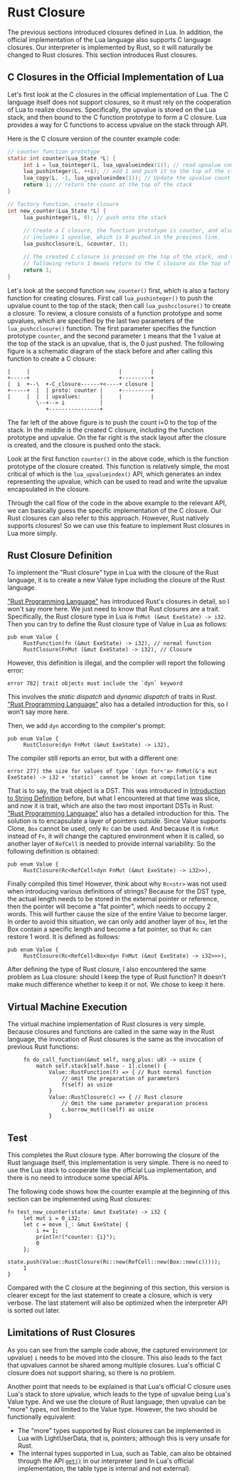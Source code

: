 # Rust Closure

The previous sections introduced closures defined in Lua. In addition, the official implementation of the Lua language also supports C language closures. Our interpreter is implemented by Rust, so it will naturally be changed to Rust closures. This section introduces Rust closures.

## C Closures in the Official Implementation of Lua

Let's first look at the C closures in the official implementation of Lua. The C language itself does not support closures, so it must rely on the cooperation of Lua to realize closures. Specifically, the upvalue is stored on the Lua stack, and then bound to the C function prototype to form a C closure. Lua provides a way for C functions to access upvalue on the stack through API.

Here is the C closure version of the counter example code:

```c
// counter function prototype
static int counter(Lua_State *L) {
     int i = lua_tointeger(L, lua_upvalueindex(1)); // read upvalue count
     lua_pushinteger(L, ++i); // add 1 and push it to the top of the stack
     lua_copy(L, -1, lua_upvalueindex(1)); // Update the upvalue count with the new value at the top of the stack
     return 1; // return the count at the top of the stack
}

// factory function, create closure
int new_counter(Lua_State *L) {
     lua_pushinteger(L, 0); // push onto the stack
    
     // Create a C closure, the function prototype is counter, and also
     // includes 1 upvalue, which is 0 pushed in the previous line.
     lua_pushcclosure(L, &counter, 1);

     // The created C closure is pressed on the top of the stack, and the
     // following return 1 means return to the C closure on the top of the stack
     return 1;
}
```

Let's look at the second function `new_counter()` first, which is also a factory function for creating closures. First call `lua_pushinteger()` to push the upvalue count to the top of the stack; then call `lua_pushcclosure()` to create a closure. To review, a closure consists of a function prototype and some upvalues, which are specified by the last two parameters of the `lua_pushcclosure()` function. The first parameter specifies the function prototype `counter`, and the second parameter `1` means that the 1 value at the top of the stack is an upvalue, that is, the 0 just pushed. The following figure is a schematic diagram of the stack before and after calling this function to create a C closure:

```
|     |                            |         |
+-----+                            +---------+
|  i  +--\  +-C_closure------+<----+ closure |
+-----+  |  | proto: counter |     +---------+
|     |  |  | upvalues:      |     |         |
         \--+--> i           |
            +----------------+
```

The far left of the above figure is to push the count i=0 to the top of the stack. In the middle is the created C closure, including the function prototype and upvalue. On the far right is the stack layout after the closure is created, and the closure is pushed onto the stack.

Look at the first function `counter()` in the above code, which is the function prototype of the closure created. This function is relatively simple, the most critical of which is the `lua_upvalueindex()` API, which generates an index representing the upvalue, which can be used to read and write the upvalue encapsulated in the closure.

Through the call flow of the code in the above example to the relevant API, we can basically guess the specific implementation of the C closure. Our Rust closures can also refer to this approach. However, Rust natively supports closures! So we can use this feature to implement Rust closures in Lua more simply.

## Rust Closure Definition

To implement the "Rust closure" type in Lua with the closure of the Rust language, it is to create a new Value type including the closure of the Rust language.

["Rust Programming Language"](https://doc.rust-lang.org/stable/book/ch13-01-closures.html) has introduced Rust's closures in detail, so I won't say more here. We just need to know that Rust closures are a trait. Specifically, the Rust closure type in Lua is `FnMut (&mut ExeState) -> i32`. Then you can try to define the Rust closure type of Value in Lua as follows:

```rust, ignore
pub enum Value {
     RustFunction(fn (&mut ExeState) -> i32), // normal function
     RustClosure(FnMut (&mut ExeState) -> i32), // Closure
```

However, this definition is illegal, and the compiler will report the following error:

```
error 782| trait objects must include the `dyn` keyword
```

This involves the *static dispatch* and *dynamic dispatch* of traits in Rust. ["Rust Programming Language"](https://doc.rust-lang.org/stable/book/ch17-02-trait-objects.html#trait-objects-perform-dynamic-dispatch) also has a detailed introduction for this, so I won’t say more here.

Then, we add `dyn` according to the compiler's prompt:

```rust, ignore
pub enum Value {
     RustClosure(dyn FnMut (&mut ExeState) -> i32),
```

The compiler still reports an error, but with a different one:

```
error 277| the size for values of type `(dyn for<'a> FnMut(&'a mut ExeState) -> i32 + 'static)` cannot be known at compilation time
```

That is to say, the trait object is a DST. This was introduced in [Introduction to String Definition](./ch03-00.optimize_string.md) before, but what I encountered at that time was slice, and now it is trait, which are also the two most important DSTs in Rust. ["Rust Programming Language"](https://doc.rust-lang.org/stable/book/ch19-04-advanced-types.html#dynamically-sized-types-and-the-sized-trait) also has a detailed introduction for this. The solution is to encapsulate a layer of pointers outside. Since Value supports Clone, `Box` cannot be used, only `Rc` can be used. And because it is `FnMut` instead of `Fn`, it will change the captured environment when it is called, so another layer of `RefCell` is needed to provide internal variability. So the following definition is obtained:

```rust, ignore
pub enum Value {
     RustClosure(Rc<RefCell<dyn FnMut (&mut ExeState) -> i32>>),
```

Finally compiled this time! However, think about why `Rc<str>` was not used when introducing various definitions of strings? Because for the DST type, the actual length needs to be stored in the external pointer or reference, then the pointer will become a "fat pointer", which needs to occupy 2 words. This will further cause the size of the entire Value to become larger. In order to avoid this situation, we can only add another layer of `Box`, let the Box contain a specific length and become a fat pointer, so that `Rc` can restore 1 word. It is defined as follows:

```rust, ignore
pub enum Value {
     RustClosure(Rc<RefCell<Box<dyn FnMut (&mut ExeState) -> i32>>>),
```

After defining the type of Rust closure, I also encountered the same problem as Lua closure: should I keep the type of Rust function? It doesn't make much difference whether to keep it or not. We chose to keep it here.

## Virtual Machine Execution

The virtual machine implementation of Rust closures is very simple. Because closures and functions are called in the same way in the Rust language, the invocation of Rust closures is the same as the invocation of previous Rust functions:

```rust, ignore
     fn do_call_function(&mut self, narg_plus: u8) -> usize {
         match self.stack[self.base - 1].clone() {
             Value::RustFunction(f) => { // Rust normal function
                 // omit the preparation of parameters
                 f(self) as usize
             }
             Value::RustClosure(c) => { // Rust closure
                 // Omit the same parameter preparation process
                 c.borrow_mut()(self) as usize
             }
```

## Test

This completes the Rust closure type. After borrowing the closure of the Rust language itself, this implementation is very simple. There is no need to use the Lua stack to cooperate like the official Lua implementation, and there is no need to introduce some special APIs.

The following code shows how the counter example at the beginning of this section can be implemented using Rust closures:

```rust, ignore
fn test_new_counter(state: &mut ExeState) -> i32 {
     let mut i = 0_i32;
     let c = move |_: &mut ExeState| {
         i += 1;
         println!("counter: {i}");
         0
     };
     state.push(Value::RustClosure(Rc::new(RefCell::new(Box::new(c)))));
     1
}
```

Compared with the C closure at the beginning of this section, this version is clearer except for the last statement to create a closure, which is very verbose. The last statement will also be optimized when the interpreter API is sorted out later.

## Limitations of Rust Closures

As you can see from the sample code above, the captured environment (or upvalue) `i` needs to be moved into the closure. This also leads to the fact that upvalues cannot be shared among multiple closures. Lua's official C closure does not support sharing, so there is no problem.

Another point that needs to be explained is that Lua's official C closure uses Lua's stack to store upvalue, which leads to the type of upvalue being Lua's Value type. And we use the closure of Rust language, then upvalue can be "more" types, not limited to the Value type. However, the two should be functionally equivalent:

- The "more" types supported by Rust closures can be implemented in Lua with LightUserData, that is, pointers; although this is very unsafe for Rust.
- The internal types supported in Lua, such as Table, can also be obtained through the API [`get()`](./ch08-04.rust_functions_and_api.md#rust-api) in our interpreter (and In Lua's official implementation, the table type is internal and not external).